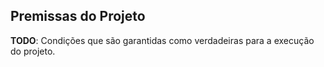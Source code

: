 ## Premissas do Projeto

**TODO**: Condições que são garantidas como verdadeiras para a execução do projeto.
